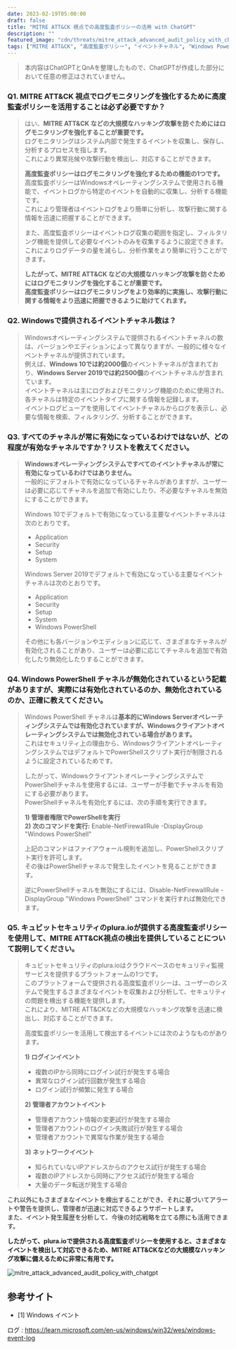 ```yaml
---
date: 2023-02-19T05:00:00  
draft: false
title: "MITRE ATT&CK 視点での高度監査ポリシーの活用 with ChatGPT"  
description: ""  
featured_image: "cdn/threats/mitre_attack_advanced_audit_policy_with_chatgpt-1.png"
tags: ["MITRE ATT&CK", "高度監査ポリシー", "イベントチャネル", "Windows PowerShell チャネル", "MITRE ATT&CK", "Windows イベントログ"]  
---
```


> 本内容はChatGPTとQnAを整理したもので、ChatGPTが作成した部分において任意の修正はされていません。

### Q1. MITRE ATT&CK 視点でログモニタリングを強化するために高度監査ポリシーを活用することは必ず必要ですか？
<!--more-->
> はい、**MITRE ATT&CK などの大規模なハッキング攻撃を防ぐためにはログモニタリングを強化することが重要です。**  
> ログモニタリングはシステム内部で発生するイベントを収集し、保存し、分析するプロセスを指します。  
> これにより異常兆候や攻撃行動を検出し、対応することができます。
>
> **高度監査ポリシーはログモニタリングを強化するための機能の1つです。**  
> 高度監査ポリシーはWindowsオペレーティングシステムで使用される機能で、イベントログから特定のイベントを自動的に収集し、分析する機能です。  
> これにより管理者はイベントログをより簡単に分析し、攻撃行動に関する情報を迅速に把握することができます。
>
> また、高度監査ポリシーはイベントログ収集の範囲を指定し、フィルタリング機能を提供して必要なイベントのみを収集するように設定できます。  
> これによりログデータの量を減らし、分析作業をより簡単に行うことができます。
>
> **したがって、MITRE ATT&CK などの大規模なハッキング攻撃を防ぐためにはログモニタリングを強化することが重要です。  
> 高度監査ポリシーはログモニタリングをより効率的に実施し、攻撃行動に関する情報をより迅速に把握できるように助けてくれます。**

### Q2. Windowsで提供されるイベントチャネル数は？
> Windowsオペレーティングシステムで提供されるイベントチャネルの数は、バージョンやエディションによって異なりますが、一般的に様々なイベントチャネルが提供されています。  
> 例えば、**Windows 10では約2000個**のイベントチャネルが含まれており、**Windows Server 2019では約2500個**のイベントチャネルが含まれています。  
> イベントチャネルは主にログおよびモニタリング機能のために使用され、各チャネルは特定のイベントタイプに関する情報を記録します。  
> イベントログビューアを使用してイベントチャネルからログを表示し、必要な情報を検索、フィルタリング、分析することができます。

### Q3. すべてのチャネルが常に有効になっているわけではないが、どの程度が有効なチャネルですか？リストを教えてください。
> **Windowsオペレーティングシステムですべてのイベントチャネルが常に有効になっているわけではありません。**  
> 一般的にデフォルトで有効になっているチャネルがありますが、ユーザーは必要に応じてチャネルを追加で有効にしたり、不必要なチャネルを無効にすることができます。
>
> Windows 10でデフォルトで有効になっている主要なイベントチャネルは次のとおりです。  
> - Application  
> - Security  
> - Setup  
> - System
>
> Windows Server 2019でデフォルトで有効になっている主要なイベントチャネルは次のとおりです。  
> - Application  
> - Security  
> - Setup  
> - System  
> - Windows PowerShell
>
> その他にも各バージョンやエディションに応じて、さまざまなチャネルが有効化されることがあり、ユーザーは必要に応じてチャネルを追加で有効化したり無効化したりすることができます。

### Q4. Windows PowerShell チャネルが無効化されているという記載がありますが、実際には有効化されているのか、無効化されているのか、正確に教えてください。
> Windows PowerShell チャネルは**基本的にWindows Serverオペレーティングシステムでは有効化されていますが、Windowsクライアントオペレーティングシステムでは無効化されている場合があります。**  
> これはセキュリティ上の理由から、WindowsクライアントオペレーティングシステムではデフォルトでPowerShellスクリプト実行が制限されるように設定されているためです。
>
> したがって、WindowsクライアントオペレーティングシステムでPowerShellチャネルを使用するには、ユーザーが手動でチャネルを有効にする必要があります。  
> PowerShellチャネルを有効化するには、次の手順を実行できます。
> 
> **1) 管理者権限でPowerShellを実行**  
> **2) 次のコマンドを実行:** Enable-NetFirewallRule -DisplayGroup "Windows PowerShell"  
>
> 上記のコマンドはファイアウォール規則を追加し、PowerShellスクリプト実行を許可します。  
> その後はPowerShellチャネルで発生したイベントを見ることができます。
>
> 逆にPowerShellチャネルを無効にするには、Disable-NetFirewallRule -DisplayGroup "Windows PowerShell" コマンドを実行すれば無効化できます。

### Q5. キュビットセキュリティのplura.ioが提供する高度監査ポリシーを使用して、MITRE ATT&CK視点の検出を提供していることについて説明してください。
> キュビットセキュリティのplura.ioはクラウドベースのセキュリティ監視サービスを提供するプラットフォームの1つです。  
> このプラットフォームで提供される高度監査ポリシーは、ユーザーのシステムで発生するさまざまなイベントを収集および分析して、セキュリティの問題を検出する機能を提供します。  
> これにより、MITRE ATT&CKなどの大規模なハッキング攻撃を迅速に検出し、対応することができます。
>
> 高度監査ポリシーを活用して検出するイベントには次のようなものがあります。
> 
> **1) ログインイベント**
> - 複数のIPから同時にログイン試行が発生する場合  
> - 異常なログイン試行回数が発生する場合  
> - ログイン試行が頻繁に発生する場合
>   
> **2) 管理者アカウントイベント**
> - 管理者アカウント情報の変更試行が発生する場合  
> - 管理者アカウントのログイン失敗試行が発生する場合  
> - 管理者アカウントで異常な作業が発生する場合
>
> **3) ネットワークイベント**
> - 知られていないIPアドレスからのアクセス試行が発生する場合  
> - 複数のIPアドレスから同時にアクセス試行が発生する場合  
> - 大量のデータ転送が発生する場合

これ以外にもさまざまなイベントを検出することができ、それに基づいてアラートや警告を提供し、管理者が迅速に対応できるようサポートします。  
また、イベント発生履歴を分析して、今後の対応戦略を立てる際にも活用できます。

**したがって、plura.ioで提供される高度監査ポリシーを使用すると、さまざまなイベントを検出して対応できるため、MITRE ATT&CKなどの大規模なハッキング攻撃に備えるために非常に有用です。**

![mitre_attack_advanced_audit_policy_with_chatgpt](https://blog.plura.io/cdn/threats/mitre_attack_advanced_audit_policy_with_chatgpt-1.png)

## 参考サイト  
- [1] Windows イベント

ログ : https://learn.microsoft.com/en-us/windows/win32/wes/windows-event-log
